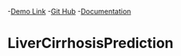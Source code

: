  -[Demo Link](https://drive.google.com/file/d/1HFPXb11AIs7oJYZLGcpYZ_Sm_SxLt6Io/view?usp=drive_link)
 -[Git Hub](https://github.com/Sowmya21-2004/LiverCirrhosisPrediction)
 -[Documentation](https://drive.google.com/file/d/1F4UiBr32RzZji8COTZl4Ct0t46EN9-GZ/view?usp=drive_link)
# LiverCirrhosisPrediction
